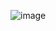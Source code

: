 ![image](https://user-images.githubusercontent.com/193318/110863238-71907380-82d1-11eb-8729-1fdb45710070.png)
